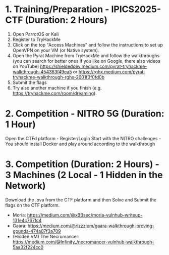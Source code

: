 # 1. Training/Preparation - IPICS2025-CTF (Duration: 2 Hours)
1. Open ParrotOS or Kali
2. Register to TryHackMe
3. Click on the top "Access Machines" and follow the instructions to set up OpenVPN on your VM (or Native system).
4. Open the Pyrat Machine from TryHackMe and follow the walkthroughs (you can search for better ones if you like on Google, there also videos on YouTube)
https://shieldeddev.medium.com/pyrat-tryhackme-walkthrough-454363f49ea5
or 
https://rghx.medium.com/pyrat-tryhackme-walkthrough-rghx-2001f3f0fd0b
5. Submit the flags
6. Try also another machine if you finish (e.g. https://tryhackme.com/room/dreaming).

# 2. Competition - NITRO 5G (Duration: 1 Hour)
Open the CTFd platform - Register/Login
Start with the NITRO challenges - You should install Docker and play around according to the walkthrough

# 3. Competition (Duration: 2 Hours) - 3 Machines (2 Local - 1 Hidden in the Network)
Download the .ova from the CTF platform and then Solve and Submit the flags on the CTF platform.

- Moria: https://medium.com/@xBBsec/moria-vulnhub-writeup-131e4c767fc4
- Gaara: https://medium.com/@rizzziom/gaara-walkthrough-proving-gounds-474a07f3a709
- (Hidden VM) The Necromancer: https://medium.com/@Infinity_/necromancer-vulnhub-walkthrough-5aa32f224cc0
